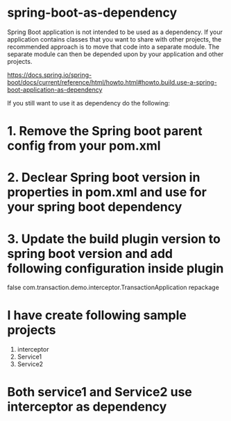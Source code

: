 # spring-boot-as-dependency 


Spring Boot application is not intended to be used as a dependency. If your application contains classes that you want to share with other projects, the recommended approach is to move that code into a separate module. The separate module can then be depended upon by your application and other projects.

https://docs.spring.io/spring-boot/docs/current/reference/html/howto.html#howto.build.use-a-spring-boot-application-as-dependency

If you still want to use it as dependency do the following:

# 1. Remove the Spring boot parent config from your pom.xml

# 2. Declear Spring boot version in properties in pom.xml and use for your spring boot dependency

# 3. Update the build plugin version to spring boot version and add following configuration inside plugin

<configuration>
	<attach>false</attach>
	<mainClass>com.transaction.demo.interceptor.TransactionApplication</mainClass>
</configuration>
<executions>
	<execution>
		<goals>
			<goal>repackage</goal>
		</goals>
	</execution>
</executions>

# I have create following sample projects
1. interceptor
2. Service1 
3. Service2

# Both service1 and Service2 use interceptor as dependency
